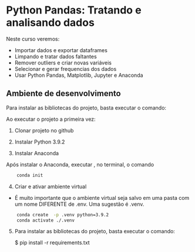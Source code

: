 # Python Pandas: Tratando e analisando dados

Neste curso veremos:

- Importar dados e exportar dataframes
- Limpando e tratar dados faltantes
- Remover outliers e criar novas variáveis
- Selecionar e gerar frequencias dos dados
- Usar Python Pandas, Matplotlib, Jupyter e Anaconda

## Ambiente de desenvolvimento

Para instalar as bibliotecas do projeto, basta executar o comando:

Ao executar o projeto a primeira vez:

1. Clonar projeto no github

2. Instalar Python 3.9.2

3. Instalar Anaconda

Após instalar o Anaconda, executar , no terminal, o comando

```sh
    conda init
```

4. Criar e ativar ambiente virtual

- É muito importante que o ambiente virtual seja salvo em uma pasta com um nome DIFERENTE de .env. Uma sugestão é .venv.

```sh
    conda create  -p .venv python=3.9.2
    conda activate ./.venv
```

5. Para instalar as bibliotecas do projeto, basta executar o comando:

    $ pip install -r requirements.txt

